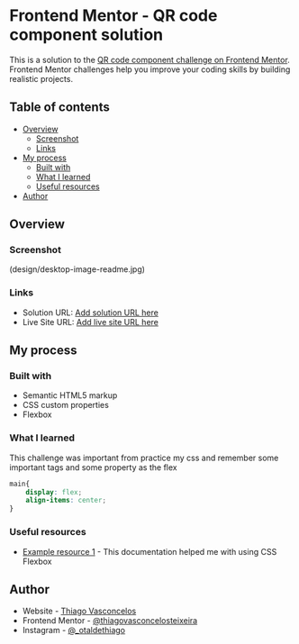 # Frontend Mentor - QR code component solution

This is a solution to the [QR code component challenge on Frontend Mentor](https://www.frontendmentor.io/challenges/qr-code-component-iux_sIO_H). Frontend Mentor challenges help you improve your coding skills by building realistic projects. 

## Table of contents

- [Overview](#overview)
  - [Screenshot](#screenshot)
  - [Links](#links)
- [My process](#my-process)
  - [Built with](#built-with)
  - [What I learned](#what-i-learned)
  - [Useful resources](#useful-resources)
- [Author](#author)



## Overview

### Screenshot

(design/desktop-image-readme.jpg)


### Links

- Solution URL: [Add solution URL here](https://github.com/thiagovasconcelosteixeira/frontend/tree/master/qr_code_frontend_mentor/qr-code-component-main)
- Live Site URL: [Add live site URL here](https://thiagovasconcelosteixeira.github.io/frontend/qr_code_frontend_mentor/qr-code-component-main/index.html)

## My process

### Built with

- Semantic HTML5 markup
- CSS custom properties
- Flexbox


### What I learned

This challenge was important from practice my css and remember some important tags and some property as the flex 


```css
main{
    display: flex;
    align-items: center;
}

```
### Useful resources

- [Example resource 1](https://www.w3schools.com/css/css3_flexbox_container.asp) - This documentation helped me with using CSS Flexbox




## Author

- Website - [Thiago Vasconcelos](https://github.com/thiagovasconcelosteixeira)
- Frontend Mentor - [@thiagovasconcelosteixeira](https://www.frontendmentor.io/profile/thiagovasconcelosteixeira)
- Instagram - [@_otaldethiago](https://www.instagram.com/_otaldethiago/)

